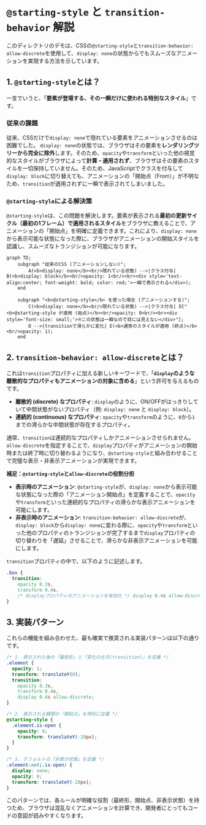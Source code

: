# `@starting-style` と `transition-behavior` 解説

このディレクトリのデモは、CSSの`@starting-style`と`transition-behavior: allow-discrete`を使用して、`display: none`の状態からでもスムーズなアニメーションを実現する方法を示しています。

## 1. `@starting-style`とは？

一言でいうと、「**要素が登場する、その一瞬だけに使われる特別なスタイル**」です。

### 従来の課題

従来、CSSだけで`display: none`で隠れている要素をアニメーションさせるのは困難でした。
`display: none`の状態では、ブラウザはその要素を**レンダリングツリーから完全に除外**します。そのため、`opacity`や`transform`といった他の視覚的なスタイルがブラウザによって**計算・適用されず**、ブラウザはその要素のスタイルを一切保持していません。そのため、JavaScriptでクラスを付与して`display: block`に切り替えても、アニメーションの「開始点（From）」が不明なため、`transition`が適用されずに一瞬で表示されてしまいました。

### `@starting-style`による解決策

`@starting-style`は、この問題を解決します。要素が表示される**最初の更新サイクル（最初の1フレーム）で適用されるスタイル**をブラウザに教えることで、アニメーションの「開始点」を明確に定義できます。これにより、`display: none`から表示可能な状態になった際に、ブラウザがアニメーションの開始スタイルを認識し、スムーズなトランジションが可能になります。

```mermaid
graph TD;
    subgraph "従来のCSS (アニメーションしない)";
        A(<b>display: none</b><br/>隠れている状態) -->|クラス付与| B(<b>display: block</b><br/>opacity: 1<br/><br><div style='text-align:center; font-weight: bold; color: red;'>一瞬で表示される</div>);
    end

    subgraph "<b>@starting-style</b> を使った場合 (アニメーションする)";
        C(<b>display: none</b><br/>隠れている状態) -->|クラス付与| D["<b>@starting-style が適用 (始点)</b><br/>opacity: 0<br/><br><div style='font-size: small;'>※この状態は一瞬なので目には見えない</div>"];
        D -->|transitionで滑らかに変化| E(<b>通常のスタイルが適用 (終点)</b><br/>opacity: 1);
    end
```

## 2. `transition-behavior: allow-discrete`とは？

これは`transition`プロパティに加える新しいキーワードで、「**`display`のような離散的なプロパティもアニメーションの対象に含める**」という許可を与えるものです。

- **離散的 (discrete) なプロパティ**: `display`のように、ON/OFFがはっきりしていて中間状態がないプロパティ（例: `display: none` と `display: block`）。
- **連続的 (continuous) なプロパティ**: `opacity`や`transform`のように、`0`から`1`までの滑らかな中間状態が存在するプロパティ。

通常、`transition`は連続的なプロパティしかアニメーションさせられません。`allow-discrete`を指定することで、`display`プロパティがアニメーションの開始時または終了時に切り替わるようになり、`@starting-style`と組み合わせることで完璧な表示・非表示アニメーションが実現できます。

**補足：`@starting-style`と`allow-discrete`の役割分担**

- **表示時のアニメーション**: `@starting-style`が、`display: none`から表示可能な状態になった際の「アニメーション開始点」を定義することで、`opacity`や`transform`といった連続的なプロパティの滑らかな表示アニメーションを可能にします。
- **非表示時のアニメーション**: `transition-behavior: allow-discrete`が、`display: block`から`display: none`に変わる際に、`opacity`や`transform`といった他のプロパティのトランジションが完了するまで`display`プロパティの切り替わりを「遅延」させることで、滑らかな非表示アニメーションを可能にします。

`transition`プロパティの中で、以下のように記述します。

```css
.box {
  transition:
    opacity 0.3s,
    transform 0.4s,
    /* displayプロパティのアニメーションを有効化 */ display 0.4s allow-discrete;
}
```

## 3. 実装パターン

これらの機能を組み合わせた、最も確実で推奨される実装パターンは以下の通りです。

```css
/* 1. 表示された後の「最終形」と「変化の仕方(transition)」を定義 */
.element {
  opacity: 1;
  transform: translateY(0);
  transition:
    opacity 0.3s,
    transform 0.4s,
    display 0.4s allow-discrete;
}

/* 2. 表示される瞬間の「開始点」を特別に定義 */
@starting-style {
  .element.is-open {
    opacity: 0;
    transform: translateY(-20px);
  }
}

/* 3. デフォルトの「非表示状態」を定義 */
.element:not(.is-open) {
  display: none;
  opacity: 0;
  transform: translateY(-20px);
}
```

このパターンでは、各ルールが明確な役割（最終形、開始点、非表示状態）を持つため、ブラウザは混乱なくアニメーションを計算でき、開発者にとってもコードの意図が読みやすくなります。
